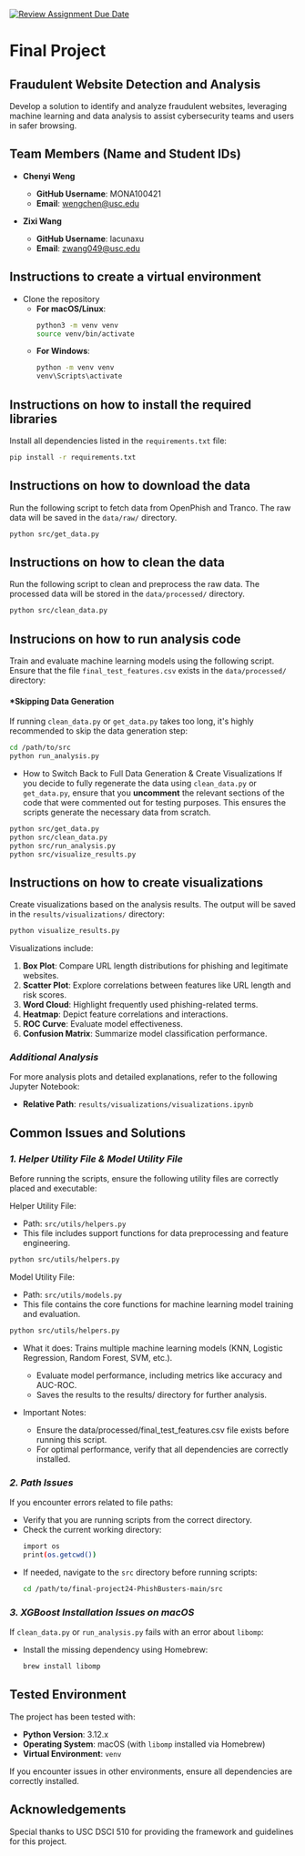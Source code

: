 [![Review Assignment Due Date](https://classroom.github.com/assets/deadline-readme-button-22041afd0340ce965d47ae6ef1cefeee28c7c493a6346c4f15d667ab976d596c.svg)](https://classroom.github.com/a/q4BQ8R99)
# Final Project

## Fraudulent Website Detection and Analysis
Develop a solution to identify and analyze fraudulent websites, leveraging machine learning and data analysis to assist cybersecurity teams and users in safer browsing.

## Team Members (Name and Student IDs)
- **Chenyi Weng**
  - **GitHub Username**: MONA100421
  - **Email**: [wengchen@usc.edu](mailto:wengchen@usc.edu)

- **Zixi Wang**
  - **GitHub Username**: lacunaxu
  - **Email**: [zwang049@usc.edu](mailto:zwang049@usc.edu)

## Instructions to create a virtual environment
- Clone the repository
   - **For macOS/Linux**:
     ```bash
     python3 -m venv venv
     source venv/bin/activate
     ```
   - **For Windows**:
     ```bash
     python -m venv venv
     venv\Scripts\activate
     ```

## Instructions on how to install the required libraries
Install all dependencies listed in the `requirements.txt` file:
```bash
pip install -r requirements.txt
```

## Instructions on how to download the data
Run the following script to fetch data from OpenPhish and Tranco. The raw data will be saved in the `data/raw/` directory.
```bash
python src/get_data.py
```

## Instructions on how to clean the data
Run the following script to clean and preprocess the raw data. The processed data will be stored in the `data/processed/` directory.
```bash
python src/clean_data.py
```

## Instrucions on how to run analysis code
Train and evaluate machine learning models using the following script. Ensure that the file `final_test_features.csv` exists in the `data/processed/` directory:

#### ***Skipping Data Generation**
If running `clean_data.py` or `get_data.py` takes too long, it's highly recommended to skip the data generation step:

```bash
cd /path/to/src
python run_analysis.py
```
- How to Switch Back to Full Data Generation & Create Visualizations
  If you decide to fully regenerate the data using `clean_data.py` or `get_data.py`, ensure that you **uncomment** the relevant sections of the code that were commented out for testing purposes. This ensures the scripts generate the necessary data from scratch.

```bash
python src/get_data.py
python src/clean_data.py
python src/run_analysis.py
python src/visualize_results.py
```

## Instructions on how to create visualizations
Create visualizations based on the analysis results. The output will be saved in the `results/visualizations/` directory:
```bash
python visualize_results.py
```

Visualizations include:
1. **Box Plot**: Compare URL length distributions for phishing and legitimate websites.
2. **Scatter Plot**: Explore correlations between features like URL length and risk scores.
3. **Word Cloud**: Highlight frequently used phishing-related terms.
4. **Heatmap**: Depict feature correlations and interactions.
5. **ROC Curve**: Evaluate model effectiveness.
6. **Confusion Matrix**: Summarize model classification performance.

### *Additional Analysis*
For more analysis plots and detailed explanations, refer to the following Jupyter Notebook:

- **Relative Path**: `results/visualizations/visualizations.ipynb`

## **Common Issues and Solutions**
### *1. Helper Utility File & Model Utility File*
Before running the scripts, ensure the following utility files are correctly placed and executable:

Helper Utility File:
- Path: `src/utils/helpers.py`
- This file includes support functions for data preprocessing and feature engineering.

```bash
python src/utils/helpers.py
```
Model Utility File:
 - Path: `src/utils/models.py`
 - This file contains the core functions for machine learning model training and evaluation.

```bash
python src/utils/helpers.py
```

- What it does:
  Trains multiple machine learning models (KNN, Logistic Regression, Random Forest, SVM, etc.).
  - Evaluate model performance, including metrics like accuracy and AUC-ROC.
  - Saves the results to the results/ directory for further analysis.

- Important Notes:
  - Ensure the data/processed/final_test_features.csv file exists before running this script.
  - For optimal performance, verify that all dependencies are correctly installed.

### *2. Path Issues*
If you encounter errors related to file paths:
   - Verify that you are running scripts from the correct directory.
   - Check the current working directory:
     ```bash
     import os
     print(os.getcwd())
     ```
   - If needed, navigate to the `src` directory before running scripts:
     ```bash
     cd /path/to/final-project24-PhishBusters-main/src
     ```

### *3. XGBoost Installation Issues on macOS*
If `clean_data.py` or `run_analysis.py` fails with an error about `libomp`:
   - Install the missing dependency using Homebrew:
     ```bash
     brew install libomp
     ```

## **Tested Environment**
The project has been tested with:
- **Python Version**: 3.12.x
- **Operating System**: macOS (with `libomp` installed via Homebrew)
- **Virtual Environment**: `venv`

If you encounter issues in other environments, ensure all dependencies are correctly installed.

## **Acknowledgements**
Special thanks to USC DSCI 510 for providing the framework and guidelines for this project.
